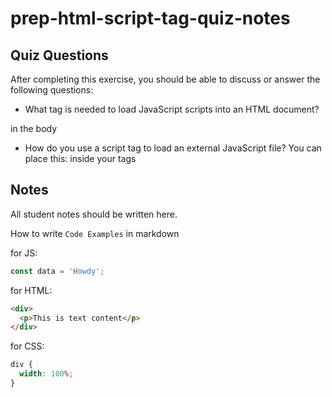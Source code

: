 # prep-html-script-tag-quiz-notes

## Quiz Questions

After completing this exercise, you should be able to discuss or answer the following questions:

- What tag is needed to load JavaScript scripts into an HTML document?
<script> tag


- How do you use a script tag to write JavaScript directly in the HTML document?
  You can write JavaScript directly in the HTML document by placing it inside <script></script> in the body

- How do you use a script tag to load an external JavaScript file?
  You can place this: <script src="path/to/your/javascriptfile.js"></script> inside your <head> tags

## Notes

All student notes should be written here.

How to write `Code Examples` in markdown

for JS:

```javascript
const data = 'Howdy';
```

for HTML:

```html
<div>
  <p>This is text content</p>
</div>
```

for CSS:

```css
div {
  width: 100%;
}
```
